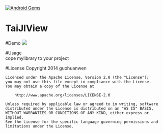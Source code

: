 [![Android Gems](http://www.android-gems.com/badge/guohuanwen/TaiJIView.svg?branch=master)](http://www.android-gems.com/lib/guohuanwen/TaiJIView)

# TaiJIView

#Demo
![](https://github.com/guohuanwen/TaiJIView/blob/master/screenshots/taiji0.gif)  
  
#Usage  
cope mylibrary to your project  
  
#License
    Copyright 2014 guohuanwen

    Licensed under the Apache License, Version 2.0 (the "License");
    you may not use this file except in compliance with the License.
    You may obtain a copy of the License at

        http://www.apache.org/licenses/LICENSE-2.0
    
    Unless required by applicable law or agreed to in writing, software
    distributed under the License is distributed on an "AS IS" BASIS,
    WITHOUT WARRANTIES OR CONDITIONS OF ANY KIND, either express or implied.
    See the License for the specific language governing permissions and
    limitations under the License.


